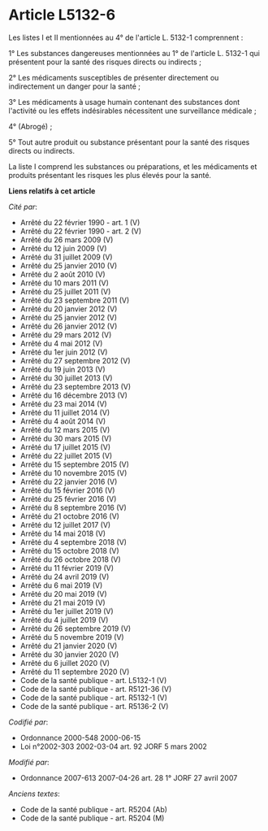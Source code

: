 # Article L5132-6

Les listes I et II mentionnées au 4° de l'article L. 5132-1 comprennent :

1° Les substances dangereuses mentionnées au 1° de l'article L. 5132-1 qui présentent pour la santé des risques directs ou
indirects ;

2° Les médicaments susceptibles de présenter directement ou indirectement un danger pour la santé ;

3° Les médicaments à usage humain contenant des substances dont l'activité ou les effets indésirables nécessitent une
surveillance médicale ;

4° (Abrogé) ;

5° Tout autre produit ou substance présentant pour la santé des risques directs ou indirects.

La liste I comprend les substances ou préparations, et les médicaments et produits présentant les risques les plus élevés
pour la santé.

**Liens relatifs à cet article**

_Cité par_:

  - Arrêté du 22 février 1990 - art. 1 (V)
  - Arrêté du 22 février 1990 - art. 2 (V)
  - Arrêté du 26 mars 2009 (V)
  - Arrêté du 12 juin 2009 (V)
  - Arrêté du 31 juillet 2009 (V)
  - Arrêté du 25 janvier 2010 (V)
  - Arrêté du 2 août 2010 (V)
  - Arrêté du 10 mars 2011 (V)
  - Arrêté du 25 juillet 2011 (V)
  - Arrêté du 23 septembre 2011 (V)
  - Arrêté du 20 janvier 2012 (V)
  - Arrêté du 25 janvier 2012 (V)
  - Arrêté du 26 janvier 2012 (V)
  - Arrêté du 29 mars 2012 (V)
  - Arrêté du 4 mai 2012 (V)
  - Arrêté du 1er juin 2012 (V)
  - Arrêté du 27 septembre 2012 (V)
  - Arrêté du 19 juin 2013 (V)
  - Arrêté du 30 juillet 2013 (V)
  - Arrêté du 23 septembre 2013 (V)
  - Arrêté du 16 décembre 2013 (V)
  - Arrêté du 23 mai 2014 (V)
  - Arrêté du 11 juillet 2014 (V)
  - Arrêté du 4 août 2014 (V)
  - Arrêté du 12 mars 2015 (V)
  - Arrêté du 30 mars 2015 (V)
  - Arrêté du 17 juillet 2015 (V)
  - Arrêté du 22 juillet 2015 (V)
  - Arrêté du 15 septembre 2015 (V)
  - Arrêté du 10 novembre 2015 (V)
  - Arrêté du 22 janvier 2016 (V)
  - Arrêté du 15 février 2016 (V)
  - Arrêté du 25 février 2016 (V)
  - Arrêté du 8 septembre 2016 (V)
  - Arrêté du 21 octobre 2016 (V)
  - Arrêté du 12 juillet 2017 (V)
  - Arrêté du 14 mai 2018 (V)
  - Arrêté du 4 septembre 2018 (V)
  - Arrêté du 15 octobre 2018 (V)
  - Arrêté du 26 octobre 2018 (V)
  - Arrêté du 11 février 2019 (V)
  - Arrêté du 24 avril 2019 (V)
  - Arrêté du 6 mai 2019 (V)
  - Arrêté du 20 mai 2019 (V)
  - Arrêté du 21 mai 2019 (V)
  - Arrêté du 1er juillet 2019 (V)
  - Arrêté du 4 juillet 2019 (V)
  - Arrêté du 26 septembre 2019 (V)
  - Arrêté du 5 novembre 2019 (V)
  - Arrêté du 21 janvier 2020 (V)
  - Arrêté du 30 janvier 2020 (V)
  - Arrêté du 6 juillet 2020 (V)
  - Arrêté du 11 septembre 2020 (V)
  - Code de la santé publique - art. L5132-1 (V)
  - Code de la santé publique - art. R5121-36 (V)
  - Code de la santé publique - art. R5132-1 (V)
  - Code de la santé publique - art. R5136-2 (V)

_Codifié par_:

  - Ordonnance 2000-548 2000-06-15
  - Loi n°2002-303 2002-03-04 art. 92 JORF 5 mars 2002

_Modifié par_:

  - Ordonnance 2007-613 2007-04-26 art. 28 1° JORF 27 avril 2007

_Anciens textes_:

  - Code de la santé publique - art. R5204 (Ab)
  - Code de la santé publique - art. R5204 (M)
